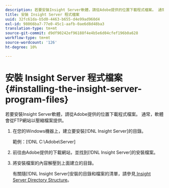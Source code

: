 ```yaml
---
description: 若要安裝Insight Server軟體，請從Adobe提供的位置下載程式檔案。 通常，軟體會從FTP網站以壓縮檔案提供。
title: 安裝 Insight Server 程式檔案
uuid: 32fc61da-b5d0-4463-b655-d4e99ad960d4
exl-id: 98066ba7-77e0-45c1-aafb-0ae6d8d48ba3
translation-type: tm+mt
source-git-commit: d9df90242ef96188f4e4b5e6d04cfef196b0a628
workflow-type: tm+mt
source-wordcount: '126'
ht-degree: 10%

---
```


# 安裝 Insight Server 程式檔案{#installing-the-insight-server-program-files}

若要安裝Insight Server軟體，請從Adobe提供的位置下載程式檔案。 通常，軟體會從FTP網站以壓縮檔案提供。

1. 在您的Windows機器上，建立要安裝[!DNL Insight Server]的目錄。

   範例：[!DNL C:\Adobe\Server]

1. 前往由Adobe提供的下載網站，並找到[!DNL Insight Server]的安裝檔案。
1. 將安裝檔案的內容解壓到上面建立的目錄。

   有關隨[!DNL Insight Server]安裝的目錄和檔案的清單，請參見[ Insight Server Directory Structure](../../../../home/c-inst-svr/c-cfg-stgs-ref/c-ins-svr-dir-str.md#concept-5bcc8cf6d4d44fa6be43a97d23d1a20c)。
